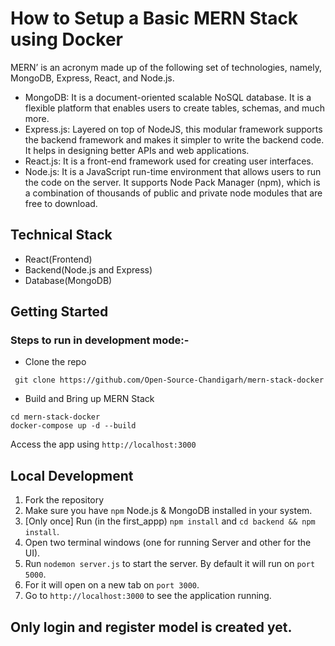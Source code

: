 # How to Setup a Basic MERN Stack using Docker

MERN’ is an acronym made up of the following set of technologies, namely, MongoDB, Express, React, and Node.js. 

- MongoDB: It is a document-oriented scalable NoSQL database. It is a flexible platform that enables users to create tables, schemas, and much more. 
- Express.js: Layered on top of NodeJS, this modular framework supports the backend framework and makes it simpler to write the backend code. It helps in designing better APIs and web applications.
- React.js: It is a front-end framework used for creating user interfaces. 
- Node.js: It is a JavaScript run-time environment that allows users to run the code on the server. It supports Node Pack Manager (npm), which is a combination of thousands of public and private node modules that are free to download.

## Technical Stack

- React(Frontend)
- Backend(Node.js and Express)
- Database(MongoDB)


## Getting Started 

### Steps to run in development mode:-

- Clone the repo 

```
 git clone https://github.com/Open-Source-Chandigarh/mern-stack-docker
```

- Build and Bring up MERN Stack

```
cd mern-stack-docker
docker-compose up -d --build
```

Access the app using `http://localhost:3000`

## Local Development

1. Fork the repository
2. Make sure you have `npm` Node.js & MongoDB installed in your system.
3. [Only once] Run (in the first_appp) `npm install` and `cd backend && npm install`.
4. Open two terminal windows (one for running Server and other for the UI).
5. Run `nodemon server.js` to start the server. By default it will run on `port 5000`.
6. For it will open on a new tab on `port 3000`.
7. Go to `http://localhost:3000` to see the application running.

## Only login and register model is created yet. 
